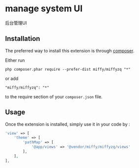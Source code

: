 manage system UI
================
后台管理UI

Installation
------------

The preferred way to install this extension is through [composer](http://getcomposer.org/download/).

Either run

```
php composer.phar require --prefer-dist miffy/miffyzq "*"
```

or add

```
"miffy/miffyzq": "*"
```

to the require section of your `composer.json` file.


Usage
-----

Once the extension is installed, simply use it in your code by  :

```php
'view' => [
    'theme' => [
        'pathMap' => [
            '@app/views' => '@vendor/miffy/miffyzq/views'
        ],
    ],
],
```